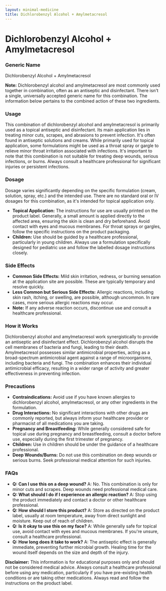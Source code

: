```yaml
---
layout: minimal-medicine
title: Dichlorobenzyl Alcohol + Amylmetacresol
---
```


# Dichlorobenzyl Alcohol + Amylmetacresol
### Generic Name
Dichlorobenzyl Alcohol + Amylmetacresol

**Note:**  Dichlorobenzyl alcohol and amylmetacresol are most commonly used together in combination, often as an antiseptic and disinfectant.  There isn't a single, universally accepted generic name for this combination. The information below pertains to the combined action of these two ingredients.

### Usage

This combination of dichlorobenzyl alcohol and amylmetacresol is primarily used as a topical antiseptic and disinfectant.  Its main application lies in treating minor cuts, scrapes, and abrasions to prevent infection.  It's often found in antiseptic solutions and creams. While primarily used for topical application, some formulations might be used as a throat spray or gargle to relieve minor throat irritation associated with infections.  It's important to note that this combination is not suitable for treating deep wounds, serious infections, or burns.  Always consult a healthcare professional for significant injuries or persistent infections.


### Dosage

Dosage varies significantly depending on the specific formulation (cream, solution, spray, etc.) and the intended use.  There are no standard oral or IV dosages for this combination, as it's intended for topical application only.  

* **Topical Application:**  The instructions for use are usually printed on the product label.  Generally, a small amount is applied directly to the affected area, ensuring the skin is clean and dry beforehand.  Avoid contact with eyes and mucous membranes.  For throat sprays or gargles, follow the specific instructions on the product packaging.   
* **Children:**  Use should be guided by a healthcare professional, particularly in young children.  Always use a formulation specifically designed for pediatric use and follow the labelled dosage instructions closely.


### Side Effects

* **Common Side Effects:**  Mild skin irritation, redness, or burning sensation at the application site are possible. These are typically temporary and resolve quickly.
* **Less Common but Serious Side Effects:** Allergic reactions, including skin rash, itching, or swelling, are possible, although uncommon.  In rare cases, more serious allergic reactions may occur.
* **Note:** If any adverse reaction occurs, discontinue use and consult a healthcare professional.


### How it Works

Dichlorobenzyl alcohol and amylmetacresol work synergistically to provide an antiseptic and disinfectant effect.  Dichlorobenzyl alcohol disrupts the cell membranes of bacteria and fungi, leading to their death.  Amylmetacresol possesses similar antimicrobial properties, acting as a broad-spectrum antimicrobial agent against a range of microorganisms, including bacteria and fungi.  The combination enhances their individual antimicrobial efficacy, resulting in a wider range of activity and greater effectiveness in preventing infection.


### Precautions

* **Contraindications:** Avoid use if you have known allergies to dichlorobenzyl alcohol, amylmetacresol, or any other ingredients in the formulation.
* **Drug Interactions:**  No significant interactions with other drugs are commonly reported, but always inform your healthcare provider or pharmacist of all medications you are taking.
* **Pregnancy and Breastfeeding:** While generally considered safe for topical use during pregnancy and breastfeeding, consult a doctor before use, especially during the first trimester of pregnancy.
* **Children:**  Use in children should be under the guidance of a healthcare professional.
* **Deep Wounds/Burns:** Do not use this combination on deep wounds or serious burns. Seek professional medical attention for such injuries.


### FAQs

* **Q: Can I use this on a deep wound?** A: No. This combination is only for minor cuts and scrapes. Deep wounds need professional medical care.
* **Q: What should I do if I experience an allergic reaction?** A: Stop using the product immediately and contact a doctor or other healthcare professional.
* **Q: How should I store this product?** A: Store as directed on the product label, usually at room temperature, away from direct sunlight and moisture. Keep out of reach of children.
* **Q: Is it okay to use this on my face?** A: While generally safe for topical use, avoid contact with eyes and mucous membranes. If you're unsure, consult a healthcare professional.
* **Q:  How long does it take to work?** A: The antiseptic effect is generally immediate, preventing further microbial growth.  Healing time for the wound itself depends on the size and depth of the injury.


**Disclaimer:**  This information is for educational purposes only and should not be considered medical advice. Always consult a healthcare professional before using any medication, particularly if you have pre-existing health conditions or are taking other medications.  Always read and follow the instructions on the product label.
